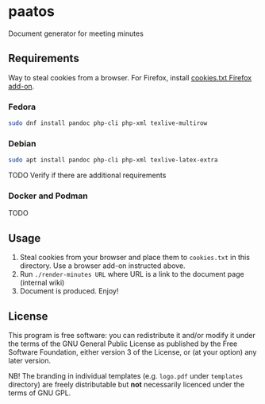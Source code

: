 # paatos

Document generator for meeting minutes

## Requirements

Way to steal cookies from a browser. For Firefox, install
[cookies.txt Firefox add-on](https://addons.mozilla.org/fi/firefox/addon/cookies-txt).

### Fedora

```sh
sudo dnf install pandoc php-cli php-xml texlive-multirow
```

### Debian

```sh
sudo apt install pandoc php-cli php-xml texlive-latex-extra
```

TODO Verify if there are additional requirements

### Docker and Podman

TODO

## Usage

1. Steal cookies from your browser and place them to `cookies.txt`
in this directory. Use a browser add-on instructed above.
2. Run `./render-minutes URL` where URL is a link to the document page (internal wiki)
3. Document is produced. Enjoy!

## License

This program is free software: you can redistribute it and/or modify
it under the terms of the GNU General Public License as published by
the Free Software Foundation, either version 3 of the License, or (at
your option) any later version.

NB! The branding in individual templates (e.g. `logo.pdf` under
`templates` directory) are freely distributable but **not**
necessarily licenced under the terms of GNU GPL.
